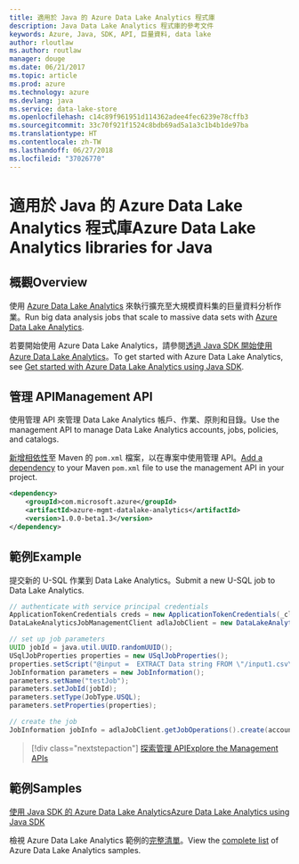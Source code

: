 ```yaml
---
title: 適用於 Java 的 Azure Data Lake Analytics 程式庫
description: Java Data Lake Analytics 程式庫的參考文件
keywords: Azure, Java, SDK, API, 巨量資料, data lake
author: rloutlaw
ms.author: routlaw
manager: douge
ms.date: 06/21/2017
ms.topic: article
ms.prod: azure
ms.technology: azure
ms.devlang: java
ms.service: data-lake-store
ms.openlocfilehash: c14c89f961951d114362adee4fec6239e78cffb3
ms.sourcegitcommit: 33c70f921f1524c8bdb69ad5a1a3c1b4b1de97ba
ms.translationtype: HT
ms.contentlocale: zh-TW
ms.lasthandoff: 06/27/2018
ms.locfileid: "37026770"
---
```

# <a name="azure-data-lake-analytics-libraries-for-java"></a><span data-ttu-id="374f9-104">適用於 Java 的 Azure Data Lake Analytics 程式庫</span><span class="sxs-lookup"><span data-stu-id="374f9-104">Azure Data Lake Analytics libraries for Java</span></span>

## <a name="overview"></a><span data-ttu-id="374f9-105">概觀</span><span class="sxs-lookup"><span data-stu-id="374f9-105">Overview</span></span>

<span data-ttu-id="374f9-106">使用 [Azure Data Lake Analytics](/azure/data-lake-analytics/data-lake-analytics-overview) 來執行擴充至大規模資料集的巨量資料分析作業。</span><span class="sxs-lookup"><span data-stu-id="374f9-106">Run big data analysis jobs that scale to massive data sets with [Azure Data Lake Analytics](/azure/data-lake-analytics/data-lake-analytics-overview).</span></span>

<span data-ttu-id="374f9-107">若要開始使用 Azure Data Lake Analytics，請參閱[透過 Java SDK 開始使用 Azure Data Lake Analytics](/azure/data-lake-analytics/data-lake-analytics-get-started-java-sdk)。</span><span class="sxs-lookup"><span data-stu-id="374f9-107">To get started with Azure Data Lake Analytics, see [Get started with Azure Data Lake Analytics using Java SDK](/azure/data-lake-analytics/data-lake-analytics-get-started-java-sdk).</span></span>

## <a name="management-api"></a><span data-ttu-id="374f9-108">管理 API</span><span class="sxs-lookup"><span data-stu-id="374f9-108">Management API</span></span>

<span data-ttu-id="374f9-109">使用管理 API 來管理 Data Lake Analytics 帳戶、作業、原則和目錄。</span><span class="sxs-lookup"><span data-stu-id="374f9-109">Use the management API to manage Data Lake Analytics accounts, jobs, policies, and catalogs.</span></span>

<span data-ttu-id="374f9-110">[新增相依性](https://maven.apache.org/guides/getting-started/index.html#How_do_I_use_external_dependencies)至 Maven 的 `pom.xml` 檔案，以在專案中使用管理 API。</span><span class="sxs-lookup"><span data-stu-id="374f9-110">[Add a dependency](https://maven.apache.org/guides/getting-started/index.html#How_do_I_use_external_dependencies) to your Maven `pom.xml` file to use the management API in your project.</span></span>


```XML
<dependency>
    <groupId>com.microsoft.azure</groupId>
    <artifactId>azure-mgmt-datalake-analytics</artifactId>
    <version>1.0.0-beta1.3</version>
</dependency>
```

## <a name="example"></a><span data-ttu-id="374f9-111">範例</span><span class="sxs-lookup"><span data-stu-id="374f9-111">Example</span></span>

<span data-ttu-id="374f9-112">提交新的 U-SQL 作業到 Data Lake Analytics。</span><span class="sxs-lookup"><span data-stu-id="374f9-112">Submit a new U-SQL job to Data Lake Analytics.</span></span>

```java
// authenticate with service principal credentials
ApplicationTokenCredentials creds = new ApplicationTokenCredentials(_clientId, _tenantId, _clientSecret, null);
DataLakeAnalyticsJobManagementClient adlaJobClient = new DataLakeAnalyticsJobManagementClientImpl(creds);

// set up job parameters
UUID jobId = java.util.UUID.randomUUID();
USqlJobProperties properties = new USqlJobProperties();
properties.setScript("@input =  EXTRACT Data string FROM \"/input1.csv\" USING Extractors.Csv(); OUTPUT @input TO @\"/output1.csv\" USING Outputters.Csv();");
JobInformation parameters = new JobInformation();
parameters.setName("testJob");
parameters.setJobId(jobId);
parameters.setType(JobType.USQL);
parameters.setProperties(properties);

// create the job
JobInformation jobInfo = adlaJobClient.getJobOperations().create(accountName, jobId, parameters).getBody();

```

> [!div class="nextstepaction"]
> [<span data-ttu-id="374f9-113">探索管理 API</span><span class="sxs-lookup"><span data-stu-id="374f9-113">Explore the Management APIs</span></span>](/java/api/overview/azure/datalakeanalytics/management)

## <a name="samples"></a><span data-ttu-id="374f9-114">範例</span><span class="sxs-lookup"><span data-stu-id="374f9-114">Samples</span></span>

<span data-ttu-id="374f9-115">[使用 Java SDK 的 Azure Data Lake Analytics][1]</span><span class="sxs-lookup"><span data-stu-id="374f9-115">[Azure Data Lake Analytics using Java SDK][1]</span></span> 

[1]: https://docs.microsoft.com/azure/data-lake-analytics/data-lake-analytics-get-started-java-sdk

<span data-ttu-id="374f9-116">檢視 Azure Data Lake Analytics 範例的[完整清單](https://azure.microsoft.com/resources/samples/?platform=java&term=analytics)。</span><span class="sxs-lookup"><span data-stu-id="374f9-116">View the [complete list](https://azure.microsoft.com/resources/samples/?platform=java&term=analytics) of Azure Data Lake Analytics samples.</span></span>
